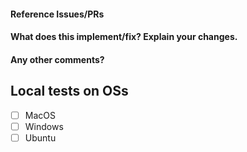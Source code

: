 #### Reference Issues/PRs

#### What does this implement/fix? Explain your changes.

#### Any other comments?

## Local tests on OSs
- [ ] MacOS
- [ ] Windows
- [ ] Ubuntu
